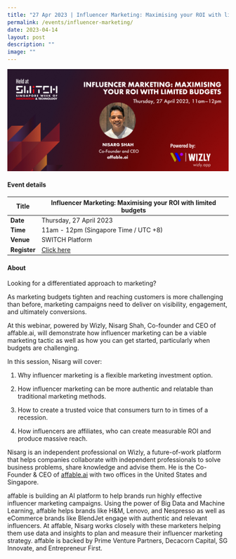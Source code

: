 ```yaml
---
title: "27 Apr 2023 | Influencer Marketing: Maximising your ROI with limited budgets"
permalink: /events/influencer-marketing/
date: 2023-04-14
layout: post
description: ""
image: ""
---
```

![](/images/2023/(edited)%20hubilo_banner_influencer_marketing_nisarg_shah_27_apr_2023.png)

#### Event details


| **Title** | Influencer Marketing: Maximising your ROI with limited budgets|
| -------- | -------- |
|**Date** | Thursday, 27 April 2023 
| **Time**    | 11am - 12pm (Singapore Time / UTC +8) |
|**Venue** | SWITCH Platform
| **Register** |   [Click here](https://community.switchsg.org/register) |

#### About

Looking for a differentiated approach to marketing? 

As marketing budgets tighten and reaching customers is more challenging than before, marketing campaigns need to deliver on visibility, engagement, and ultimately conversions. 

At this webinar, powered by Wizly, Nisarg Shah, Co-founder and CEO of affable.ai, will demonstrate how influencer marketing can be a viable marketing tactic as well as how you can get started, particularly when budgets are challenging. 

In this session, Nisarg will cover:

1. Why influencer marketing is a flexible marketing investment option.
    
2. How influencer marketing can be more authentic and relatable than traditional marketing methods.
    
3. How to create a trusted voice that consumers turn to in times of a recession.
    
4. How influencers are affiliates, who can create measurable ROI and produce massive reach.
    
Nisarg is an independent professional on Wizly, a future-of-work platform that helps companies collaborate with independent professionals to solve business problems, share knowledge and advise them. He is the Co-Founder & CEO of  [affable.ai](http://www.affable.ai) with two offices in the United States and Singapore. 

affable is building an AI platform to help brands run highly effective influencer marketing campaigns. Using the power of Big Data and Machine Learning, affable helps brands like H&M, Lenovo, and Nespresso as well as eCommerce brands like BlendJet engage with authentic and relevant influencers. At affable, Nisarg works closely with these marketers helping them use data and insights to plan and measure their influencer marketing strategy. affable is backed by Prime Venture Partners, Decacorn Capital, SG Innovate, and Entrepreneur First.
